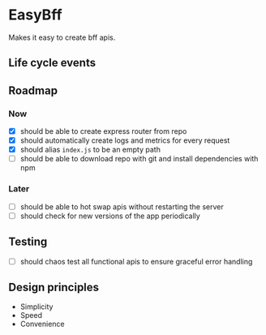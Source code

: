 # EasyBff

Makes it easy to create bff apis.

## Life cycle events

## Roadmap

### Now

- [x] should be able to create express router from repo
- [x] should automatically create logs and metrics for every request
- [x] should alias `index.js` to be an empty path
- [ ] should be able to download repo with git and install dependencies with npm

### Later

- [ ] should be able to hot swap apis without restarting the server
- [ ] should check for new versions of the app periodically

## Testing

- [ ] should chaos test all functional apis to ensure graceful error handling

## Design principles

- Simplicity
- Speed
- Convenience
